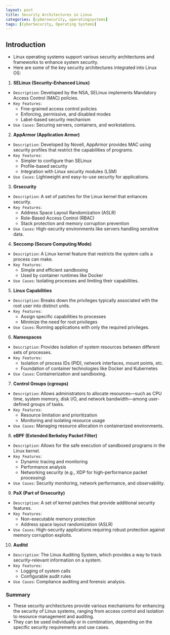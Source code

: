 ```yaml
---
layout: post
title: Security Architectures in Linux
categories: [cybersecurity, operatingsystems]
tags: [CyberSecurity, Operating Systems]
---
```


## Introduction
- Linux operating systems support various security architectures and frameworks to enhance system security. 
- Here are some of the key security architectures integrated into Linux OS:

1. **SELinux (Security-Enhanced Linux)**
- `Description`: Developed by the NSA, SELinux implements Mandatory Access Control (MAC) policies.
- `Key Features`:
    + Fine-grained access control policies
    + Enforcing, permissive, and disabled modes
    + Label-based security mechanism
- `Use Cases`: Securing servers, containers, and workstations.

2. **AppArmor (Application Armor)**
- `Description`: Developed by Novell, AppArmor provides MAC using security profiles that restrict the capabilities of programs.
- `Key Features`:
    + Simpler to configure than SELinux
    + Profile-based security
    + Integration with Linux security modules (LSM)
- `Use Cases`: Lightweight and easy-to-use security for applications.

3. **Grsecurity**
- `Description`: A set of patches for the Linux kernel that enhances security.
- `Key Features`:
    + Address Space Layout Randomization (ASLR)
    + Role-Based Access Control (RBAC)
    + Stack protection and memory corruption prevention
- `Use Cases`: High-security environments like servers handling sensitive data.

4. **Seccomp (Secure Computing Mode)**
- `Description`: A Linux kernel feature that restricts the system calls a process can make.
- `Key Features`:
    + Simple and efficient sandboxing
    + Used by container runtimes like Docker
- `Use Cases`: Isolating processes and limiting their capabilities.

5. **Linux Capabilities**
- `Description`: Breaks down the privileges typically associated with the root user into distinct units.
- `Key Features`:
    + Assign specific capabilities to processes
    + Minimize the need for root privileges
- `Use Cases`: Running applications with only the required privileges.

6. **Namespaces**
- `Description`: Provides isolation of system resources between different sets of processes.
- `Key Features`:
    + Isolation of process IDs (PID), network interfaces, mount points, etc.
    + Foundation of container technologies like Docker and Kubernetes
- `Use Cases`: Containerization and sandboxing.

7. **Control Groups (cgroups)**
- `Description`: Allows administrators to allocate resources—such as CPU time, system memory, disk I/O, and network bandwidth—among user-defined groups of tasks.
- `Key Features`:
    + Resource limitation and prioritization
    + Monitoring and isolating resource usage
- `Use Cases`: Managing resource allocation in containerized environments.

8. **eBPF (Extended Berkeley Packet Filter)**
- `Description`: Allows for the safe execution of sandboxed programs in the Linux kernel.
- `Key Features`:
    + Dynamic tracing and monitoring
    + Performance analysis
    + Networking security (e.g., XDP for high-performance packet processing)
- `Use Cases`: Security monitoring, network performance, and observability.

9. **PaX (Part of Grsecurity)**
- `Description`: A set of kernel patches that provide additional security features.
- `Key Features`:
    + Non-executable memory protection
    + Address space layout randomization (ASLR)
- `Use Cases`: High-security applications requiring robust protection against memory corruption exploits.

10. **Auditd**
- `Description`: The Linux Auditing System, which provides a way to track security-relevant information on a system.
- `Key Features`:
    + Logging of system calls
    + Configurable audit rules
- `Use Cases`: Compliance auditing and forensic analysis.

### Summary
- These security architectures provide various mechanisms for enhancing the security of Linux systems, ranging from access control and isolation to resource management and auditing. 
- They can be used individually or in combination, depending on the specific security requirements and use cases.